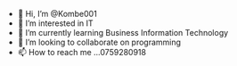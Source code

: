 - 👋 Hi, I’m @Kombe001
- 👀 I’m interested in IT
- 🌱 I’m currently learning Business Information Technology
- 💞️ I’m looking to collaborate on programming
- 📫 How to reach me ...0759280918

<!---
Kombe001/Kombe001 is a ✨ special ✨ repository because its `README.md` (this file) appears on your GitHub profile.
You can click the Preview link to take a look at your changes.
--->
